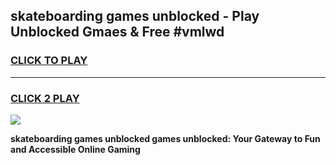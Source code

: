 
## skateboarding games unblocked - Play Unblocked Gmaes & Free #vmlwd
<h3>
<a href="https://news.freeplayer.one?title=skateboarding_games_unblocked&ref=03M">CLICK TO PLAY</a></h3>
<hr>

<h3>
<a href="https://news.freeplayer.one?title=skateboarding_games_unblocked&ref=03M">CLICK 2 PLAY</a>
  
</h3>

<a href="https://news.freeplayer.one?title=skateboarding_games_unblocked&ref=03M"><img src="https://clearcache.store/games.png"></a>


**skateboarding games unblocked games unblocked: Your Gateway to Fun and Accessible Online Gaming**
